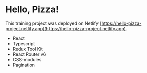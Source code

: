 # Hello, Pizza!

This training project was deployed on Netlify
[https://hello-pizza-project.netlify.app](https://hello-pizza-project.netlify.app).

- React
- Typescript
- Redux Tool Kit
- React Router v6
- CSS-modules
- Pagination

